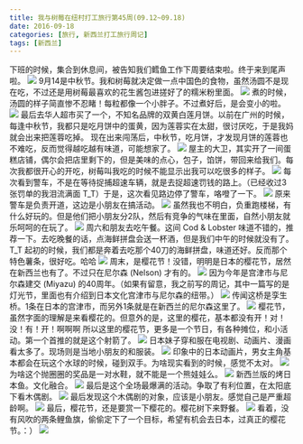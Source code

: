 ```yaml
---
title: 我与树莓在纽村打工旅行第45周(09.12~09.18)
date: 2016-09-18
categories: [旅行, 新西兰打工旅行周记]
tags: [新西兰]    
---
```






下班的时候，集合到休息间，被告知我们鳕鱼工作下周要结束啦。终于来到尾声啦。
![](/event/2016_09_18_p1.jpg)
9月14是中秋节。我和树莓就决定做一点中国色的食物，虽然汤圆不是现在吃，不过还是用树莓最喜欢的花生酱包进搓好了的糯米粉里面。
![](/event/2016_09_18_p2.jpg)
煮的时候，汤圆的样子简直惨不忍睹！每粒都像一个小胖子。不过煮好后，是会变小的啦。
![](/event/2016_09_18_p3.jpg)
最后去华人超市买了一个，不知名品牌的双黄白莲月饼。以前在广州的时候，每逢中秋节，我都只是吃月饼中的蛋黄，因为莲蓉实在太甜，很讨厌吃，于是我妈就会出来把莲蓉吃掉。
现在出来闯荡后，中秋节，吃月饼，才发现月饼的莲蓉也不难吃，反而觉得越吃越有味道，可能想家了。
![](/event/2016_09_18_p4.jpg)
屋主的大卫，其实开了一间蛋糕店铺，偶尔会把店里剩下的，但是美味的点心，包子，馅饼，带回来给我们。每次我都很开心的开吃，树莓叫我吃的时候不能显示出我可以吃很多的样子。
![](/event/2016_09_18_p5.jpg)
每次看到警车，不是在等待捉捕超速车辆，就是去捉超速罚钱的路上。（已经收过3张罚单的我泪流满面 T_T）于是，这次看见路边停了警车，咯噔了一下。
![](/event/2016_09_18_p6.jpg)
原来警车是负责开道，这边是小朋友在搞活动。
![](/event/2016_09_18_p7.jpg)
虽然我也不明白，负重跑楼梯，有什么好玩的。但是他们把小朋友分2队，然后有竞争的气味在里面，自然小朋友就乐呵呵的在玩了。
![](/event/2016_09_18_p8.jpg)
周六和朋友去吃午餐。这间 Cod & Lobster 味道不错的，推荐一下。去吃晚餐的话，点海鲜拼盘会送一杯酒，但是我们中午的时候就没有了。T_T 起初的时候，我们都是奔着去吃那个40刀的海鲜拼盘，味道还好。反而那个特色薯条，很好吃。哈哈
![](/event/2016_09_18_p9.jpg)
周末，是樱花节！没错，明明是日本的樱花节，居然在新西兰也有了。不过只在尼尔森 (Nelson) 才有的。
![](/event/2016_09_18_p10.jpg)
因为今年是宫津市与尼尔森建交 (Miyazu) 的40周年。（如果有留意，我之前写的周记，其中一篇写的是 灯光节，里面也有介绍到日本文化宫津市与尼尔森的纽带。）
![](/event/2016_09_18_p11.jpg)
传闻这桥是孪生桥。1条在日本的宫津市，而另外1条就是在新西兰的尼尔森这里了。
![](/event/2016_09_18_p12.jpg)
樱花节，虽然字面的理解是来看樱花的。但意外的是，这里的樱花，基本都没有开！对！没！有！开！啊啊啊
所以这里的樱花节，更多是一个节日，有各种摊位，和小活动。第一个首推的就是这个射箭了。
![](/event/2016_09_18_p13.jpg)
日本妹子穿和服在电视剧、动画片、漫画看太多了。现场则是当地小朋友的和服装。
![](/event/2016_09_18_p14.jpg)
印象中的日本动画片，男女主角基本都会在玩这个水球的时候，碰到双手。为啥现实看到的时候，感觉不太对。
![](/event/2016_09_18_p15.jpg)
为啥这个抛圈圈的奖品是一对水鞋，就不能是一个熊娃娃么。
![](/event/2016_09_18_p16.jpg)
新西兰版的烤日本鱼。文化融合。
![](/event/2016_09_18_p17.jpg)
最后是这个全场最爆满的活动。争取了有利位置，在太阳底下看木偶剧。
![](/event/2016_09_18_p18.jpg)
最后发现这个木偶剧的对象，应该是小朋友。感觉自己是严重超龄啊。
![](/event/2016_09_18_p19.jpg)
最后，樱花节，还是要赏一下樱花的。樱花树下来野餐。
![](/event/2016_09_18_p20.jpg)
看着，没有风吹的两条鲤鱼旗，偷偷定下了一个目标，希望有机会去日本，过真正的樱花节。：）
![](/event/2016_09_18_p21.jpg)